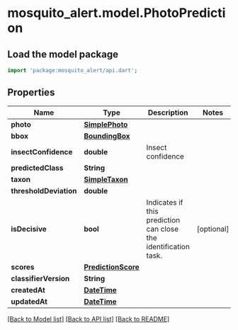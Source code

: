 # mosquito_alert.model.PhotoPrediction

## Load the model package
```dart
import 'package:mosquito_alert/api.dart';
```

## Properties
Name | Type | Description | Notes
------------ | ------------- | ------------- | -------------
**photo** | [**SimplePhoto**](SimplePhoto.md) |  | 
**bbox** | [**BoundingBox**](BoundingBox.md) |  | 
**insectConfidence** | **double** | Insect confidence | 
**predictedClass** | **String** |  | 
**taxon** | [**SimpleTaxon**](SimpleTaxon.md) |  | 
**thresholdDeviation** | **double** |  | 
**isDecisive** | **bool** | Indicates if this prediction can close the identification task. | [optional] 
**scores** | [**PredictionScore**](PredictionScore.md) |  | 
**classifierVersion** | **String** |  | 
**createdAt** | [**DateTime**](DateTime.md) |  | 
**updatedAt** | [**DateTime**](DateTime.md) |  | 

[[Back to Model list]](../README.md#documentation-for-models) [[Back to API list]](../README.md#documentation-for-api-endpoints) [[Back to README]](../README.md)


